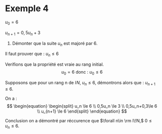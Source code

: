 # Exemple 4

$u_0=6$

$u_{n+1} = 0,5u_n+3$

1. Démonter que la suite $u_n$ est majoré par 6.

<section class="hidden">

Il faut prouver que : $u_n \le 6$

Verifions que la propriété est vraie au rang initial.
$$
u_0= 6
\text { donc : }  u_0 \le 6
$$


Supposons que pour un rang n de $I\!N$, $u_n \le 6$, démontrons alors que : $u_{n+1} \le 6$.


On a :
$$
    \begin{equation}
    \begin{split}
    u_n \le 6 \\
    0,5u_n \le 3 \\
    0,5u_n+0,3\le 6 \\
    u_{n+1} \le 6
    \end{split}
    \end{equation}
$$

Conclusion on a démontré par réccurence que $\forall n\in \rm I\!N,$ $0 \le u_n \le 6$.
